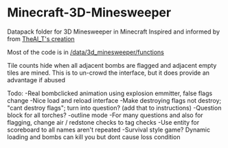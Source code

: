 # Minecraft-3D-Minesweeper
Datapack folder for 3D Minesweeper in Minecraft
Inspired and informed by from [TheAl_T's creation](https://www.planetminecraft.com/project/3d-minesweeper-in-minecraft-3298593/)

Most of the code is in [/data/3d_minesweeper/functions](/data/3d_minesweeper/functions)

Tile counts hide when all adjacent bombs are flagged and adjacent empty tiles are mined. This is to un-crowd the interface, but it does provide an advantage if abused

Todo:
-Real bombclicked animation using explosion emmitter, false flags change
-Nice load and reload interface
-Make destroying flags not destroy; "cant destroy flags"; turn into question? (add that to instructions)
-Question block for all torches?
-outline mode
-For many questions and also for flagging, change air / redstone checks to tag checks
-Use entity for scoreboard to all names aren't repeated
-Survival style game? Dynamic loading and bombs can kill you but dont cause loss condition
